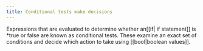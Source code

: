 ```yaml
---
title: Conditional tests make decisions
---
```


Expressions that are evaluated to determine whether an[[if| if statement]] is *true or false are known as conditional tests. These examine an exact set of conditions and decide which action to take using [[bool|boolean values]]. 